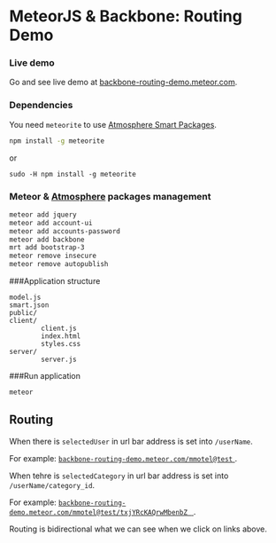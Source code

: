 # MeteorJS & Backbone: Routing Demo

### Live demo

Go and see live demo at [backbone-routing-demo.meteor.com](http://backbone-routing-demo.meteor.com).

### Dependencies

You need `meteorite` to use [Atmosphere Smart Packages](https://atmosphere.meteor.com/).

```sh
npm install -g meteorite
```

or

```
sudo -H npm install -g meteorite
```

### Meteor & [Atmosphere](https://atmosphere.meteor.com/) packages management

```sh
meteor add jquery
meteor add account-ui
meteor add accounts-password
meteor add backbone
mrt add bootstrap-3
meteor remove insecure
meteor remove autopublish
```

###Application structure

```
model.js
smart.json
public/
client/
		client.js
		index.html
		styles.css
server/
		server.js		
```

###Run application

```sh
meteor
````

## Routing

When there is `selectedUser` in url bar address is set into `/userName`. 

For example:  [ `backbone-routing-demo.meteor.com/mmotel@test` ](http://backbone-routing-demo.meteor.com/mmotel@test) .

When tehre is `selectedCategory` in url bar address is set into `/userName/category_id`. 

For example:  [ `backbone-routing-demo.meteor.com/mmotel@test/txjYRcKAQrwMbenbZ ` ](http://backbone-routing-demo.meteor.com/mmotel@test/txjYRcKAQrwMbenbZ) .

Routing is bidirectional what we can see when we click on links above.
